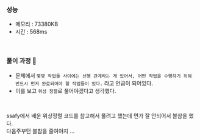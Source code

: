 ### 성능
- 메모리 : 73380KB
- 시간 : 568ms

<br/>


### 풀이 과정 👀 
- 문제에서 `몇몇 작업들 사이에는 선행 관계라는 게 있어서, 어떤 작업을 수행하기 위해 반드시 먼저 완료되어야 할 작업들이 있다.` 라고 언급이 되어있다.
- 이를 보고 `위상 정렬`로 풀어야겠다고 생각했다.

</br>
  
ssafy에서 배운 위상정렬 코드를 참고해서 풀려고 했는데 먼가 잘 안되어서 블참을 했다.  
다음주부턴 블참을 줄여야지 ...   
